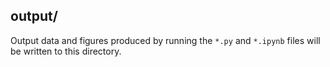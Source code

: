 ## output/

Output data and figures produced by running the `*.py` and `*.ipynb` files will be written to this directory.
